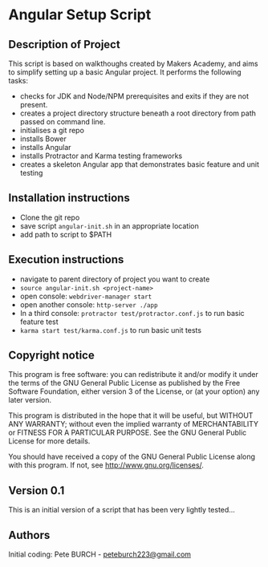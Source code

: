 Angular Setup Script
==================
Description of Project
----------------------
This script is based on walkthoughs created by Makers Academy, and aims to simplify setting up a basic Angular project.
It performs the following tasks:
- checks for JDK and Node/NPM prerequisites and exits if they are not present.
- creates a project directory structure beneath a root directory from path passed on command line.
- initialises a git repo
- installs Bower
- installs Angular
- installs Protractor and Karma testing frameworks
- creates a skeleton Angular app that demonstrates basic feature and unit testing

Installation instructions
-------------------------
- Clone the git repo
- save script `angular-init.sh` in an appropriate location
- add path to script to $PATH

Execution instructions
----------------------
- navigate to parent directory of project you want to create
- `source angular-init.sh <project-name>`
- open console: `webdriver-manager start`
- open another console: ` http-server ./app
`
- In a third console: `protractor test/protractor.conf.js` to run basic feature test
- `karma start test/karma.conf.js` to run basic unit tests

Copyright notice
----------------
This program is free software: you can redistribute it and/or modify it under the terms of the GNU General Public License as published by the Free Software Foundation, either version 3 of the License, or (at your option) any later version.

This program is distributed in the hope that it will be useful, but WITHOUT ANY WARRANTY; without even the implied warranty of MERCHANTABILITY or FITNESS FOR A PARTICULAR PURPOSE.  See the GNU General Public License for more details.

You should have received a copy of the GNU General Public License along with this program.  If not, see <http://www.gnu.org/licenses/>.

Version 0.1
-----------
This is an initial version of a script that has been very lightly tested...


Authors
-------
Initial coding: Pete BURCH - peteburch223@gmail.com
